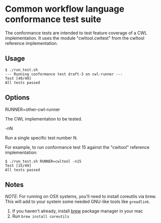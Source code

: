 # Common workflow language conformance test suite

The conformance tests are intended to test feature coverage of a CWL
implementation.  It uses the module "cwltool.cwltest" from the cwltool
reference implementation.

## Usage

```
$ ./run_test.sh
--- Running conformance test draft-3 on cwl-runner ---
Test [49/49]
All tests passed
```


## Options

RUNNER=other-cwl-runner

The CWL implementation to be tested.

-nN

Run a single specific test number N.

For example, to run conformance test 15 against the "cwltool"
reference implementation:

```
$ ./run_test.sh RUNNER=cwltool -n15
Test [15/49]
All tests passed
```

## Notes

_NOTE_: For running on OSX systems, you'll need to install coreutils via brew. This will add to your
system some needed GNU-like tools like `greadlink`.

1. If you haven't already, install [brew](http://brew.sh/) package manager in your mac
2. Run `brew install coreutils`
